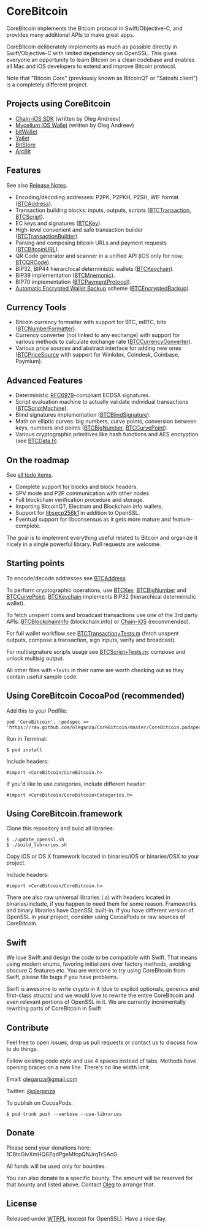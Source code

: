 CoreBitcoin
===========

CoreBitcoin implements the Bitcoin protocol in Swift/Objective-C, and provides many additional APIs to make great apps.

CoreBitcoin deliberately implements as much as possible directly in Swift/Objective-C with limited dependency on OpenSSL. This gives everyone an opportunity to learn Bitcoin on a clean codebase and enables all Mac and iOS developers to extend and improve Bitcoin protocol.

Note that "Bitcoin Core" (previously known as BitcoinQT or "Satoshi client") is a completely different project.


Projects using CoreBitcoin
--------------------------

- [Chain-iOS SDK](https://github.com/chain-engineering/chain-ios) (written by Oleg Andreev)
- [Mycelium iOS Wallet](https://itunes.apple.com/us/app/mycelium-bitcoin-wallet/id943912290) (written by Oleg Andreev)
- [bitWallet](https://itunes.apple.com/us/app/bitwallet-bitcoin-wallet/id777634714)
- [Yallet](https://www.yallet.com)
- [BitStore](http://bitstoreapp.com)
- [ArcBit](http://arcbit.io)

Features
--------

See also [Release Notes](ReleaseNotes.md).

- Encoding/decoding addresses: P2PK, P2PKH, P2SH, WIF format ([BTCAddress](https://github.com/oleganza/CoreBitcoin/blob/master/CoreBitcoin/BTCAddress.h)).
- Transaction building blocks: inputs, outputs, scripts ([BTCTransaction](https://github.com/oleganza/CoreBitcoin/blob/master/CoreBitcoin/BTCTransaction.h), [BTCScript](https://github.com/oleganza/CoreBitcoin/blob/master/CoreBitcoin/BTCScript.h)).
- EC keys and signatures ([BTCKey](https://github.com/oleganza/CoreBitcoin/blob/master/CoreBitcoin/BTCKey.h)).
- High-level convenient and safe transaction builder ([BTCTransactionBuilder](https://github.com/oleganza/CoreBitcoin/blob/master/CoreBitcoin/BTCTransactionBuilder.h)).
- Parsing and composing bitcoin URLs and payment requests ([BTCBitcoinURL](https://github.com/oleganza/CoreBitcoin/blob/master/CoreBitcoin/BTCBitcoinURL.h)).
- QR Code generator and scanner in a unified API (iOS only for now; [BTCQRCode](https://github.com/oleganza/CoreBitcoin/blob/master/CoreBitcoin/BTCQRCode.h)).
- BIP32, BIP44 hierarchical deterministic wallets ([BTCKeychain](https://github.com/oleganza/CoreBitcoin/blob/master/CoreBitcoin/BTCKeychain.h)).
- BIP39 implementation ([BTCMnemonic](https://github.com/oleganza/CoreBitcoin/blob/master/CoreBitcoin/BTCMnemonic.h)).
- BIP70 implementation ([BTCPaymentProtocol](https://github.com/oleganza/CoreBitcoin/blob/master/CoreBitcoin/BTCPaymentProtocol.h)).
- [Automatic Encrypted Wallet Backup](https://github.com/oleganza/bitcoin-papers/blob/master/AutomaticEncryptedWalletBackups.md) scheme ([BTCEncryptedBackup](https://github.com/oleganza/CoreBitcoin/blob/master/CoreBitcoin/BTCEncryptedBackup.h)).

Currency Tools
--------------

- Bitcoin currency formatter with support for BTC, mBTC, bits ([BTCNumberFormatter](https://github.com/oleganza/CoreBitcoin/blob/master/CoreBitcoin/BTCNumberFormatter.h)).
- Currency converter (not linked to any exchange) with support for various methods to calculate exchange rate ([BTCCurrencyConverter](https://github.com/oleganza/CoreBitcoin/blob/master/CoreBitcoin/BTCCurrencyConverter.h)).
- Various price sources and abstract interface for adding new ones ([BTCPriceSource](https://github.com/oleganza/CoreBitcoin/blob/master/CoreBitcoin/BTCPriceSource.h) with support for Winkdex, Coindesk, Coinbase, Paymium).

Advanced Features
-----------------

- Deterministic [RFC6979](https://tools.ietf.org/html/rfc6979#section-3.2)-compliant ECDSA signatures.
- Script evaluation machine to actually validate individual transactions ([BTCScriptMachine](https://github.com/oleganza/CoreBitcoin/blob/master/CoreBitcoin/BTCScriptMachine.h)).
- Blind signatures implementation ([BTCBlindSignature](https://github.com/oleganza/CoreBitcoin/blob/master/CoreBitcoin/BTCBlindSignature.h)).
- Math on elliptic curves: big numbers, curve points, conversion between keys, numbers and points ([BTCBigNumber](https://github.com/oleganza/CoreBitcoin/blob/master/CoreBitcoin/BTCBigNumber.h), [BTCCurvePoint](https://github.com/oleganza/CoreBitcoin/blob/master/CoreBitcoin/BTCCurvePoint.h)).
- Various cryptographic primitives like hash functions and AES encryption (see [BTCData.h](https://github.com/oleganza/CoreBitcoin/blob/master/CoreBitcoin/BTCData.h)).


On the roadmap
--------------

See [all todo items](https://github.com/oleganza/CoreBitcoin/issues).

- Complete support for blocks and block headers.
- SPV mode and P2P communication with other nodes.
- Full blockchain verification procedure and storage.
- Importing BitcoinQT, Electrum and Blockchain.info wallets.
- Support for [libsecp256k1](https://github.com/bitcoin/secp256k1) in addition to OpenSSL.
- Eventual support for libconsensus as it gets more mature and feature-complete.

The goal is to implement everything useful related to Bitcoin and organize it nicely in a single powerful library. Pull requests are welcome.


Starting points
---------------

To encode/decode addresses see [BTCAddress](https://github.com/oleganza/CoreBitcoin/blob/master/CoreBitcoin/BTCAddress.h).

To perform cryptographic operations, use [BTCKey](https://github.com/oleganza/CoreBitcoin/blob/master/CoreBitcoin/BTCKey.h), [BTCBigNumber](https://github.com/oleganza/CoreBitcoin/blob/master/CoreBitcoin/BTCBigNumber.h) and [BTCCurvePoint](https://github.com/oleganza/CoreBitcoin/blob/master/CoreBitcoin/BTCCurvePoint). [BTCKeychain](https://github.com/oleganza/CoreBitcoin/blob/master/CoreBitcoin/BTCKeychain.h) implements BIP32 (hierarchical deterministic wallet).

To fetch unspent coins and broadcast transactions use one of the 3rd party APIs: [BTCBlockchainInfo](https://github.com/oleganza/CoreBitcoin/blob/master/CoreBitcoin/BTCBlockchainInfo.h) (blockchain.info) or [Chain-iOS](https://github.com/chain-engineering/chain-ios) (recommended).

For full wallet workflow see [BTCTransaction+Tests.m](https://github.com/oleganza/CoreBitcoin/blob/master/CoreBitcoin/BTCTransaction+Tests.m) (fetch unspent outputs, compose a transaction, sign inputs, verify and broadcast).

For multisignature scripts usage see [BTCScript+Tests.m](https://github.com/oleganza/CoreBitcoin/blob/master/CoreBitcoin/BTCScript+Tests.m): compose and unlock multisig output.

All other files with `+Tests` in their name are worth checking out as they contain useful sample code.


Using CoreBitcoin CocoaPod (recommended)
----------------------------------------

Add this to your Podfile:

    pod 'CoreBitcoin', :podspec => 'https://raw.github.com/oleganza/CoreBitcoin/master/CoreBitcoin.podspec'

Run in Terminal:

    $ pod install

Include headers:

	#import <CoreBitcoin/CoreBitcoin.h>

If you'd like to use categories, include different header:

	#import <CoreBitcoin/CoreBitcoin+Categories.h>


Using CoreBitcoin.framework
---------------------------

Clone this repository and build all libraries:

	$ ./update_openssl.sh
	$ ./build_libraries.sh

Copy iOS or OS X framework located in binaries/iOS or binaries/OSX to your project.

Include headers:

	#import <CoreBitcoin/CoreBitcoin.h>
	
There are also raw universal libraries (.a) with headers located in binaries/include, if you happen to need them for some reason. Frameworks and binary libraries have OpenSSL built-in. If you have different version of OpenSSL in your project, consider using CocoaPods or raw sources of CoreBitcoin.


Swift
-----

We love Swift and design the code to be compatible with Swift. That means using modern enums, favoring initializers over factory methods, avoiding obscure C features etc. You are welcome to try using CoreBitcoin from Swift, please file bugs if you have problems.

Swift is awesome to write crypto in it (due to explicit optionals, generics and first-class structs) and we would love to rewrite the entire CoreBitcoin and even relevant portions of OpenSSL in it. We are currently incrementally rewriting parts of CoreBitcoin in Swift


Contribute
----------

Feel free to open issues, drop us pull requests or contact us to discuss how to do things.

Follow existing code style and use 4 spaces instead of tabs. Methods have opening braces on a new line. There's no line width limit.

Email: [oleganza@gmail.com](mailto:oleganza@gmail.com)

Twitter: [@oleganza](http://twitter.com/oleganza)

To publish on CocoaPods:

    $ pod trunk push --verbose --use-libraries


Donate
------

Please send your donations here: 1CBtcGivXmHQ8ZqdPgeMfcpQNJrqTrSAcG.

All funds will be used only for bounties.

You can also donate to a specific bounty. The amount will be reserved for that bounty and listed above. Contact [Oleg](mailto:oleganza@gmail.com) to arrange that.


License
-------

Released under [WTFPL](http://www.wtfpl.net) (except for OpenSSL). Have a nice day.

